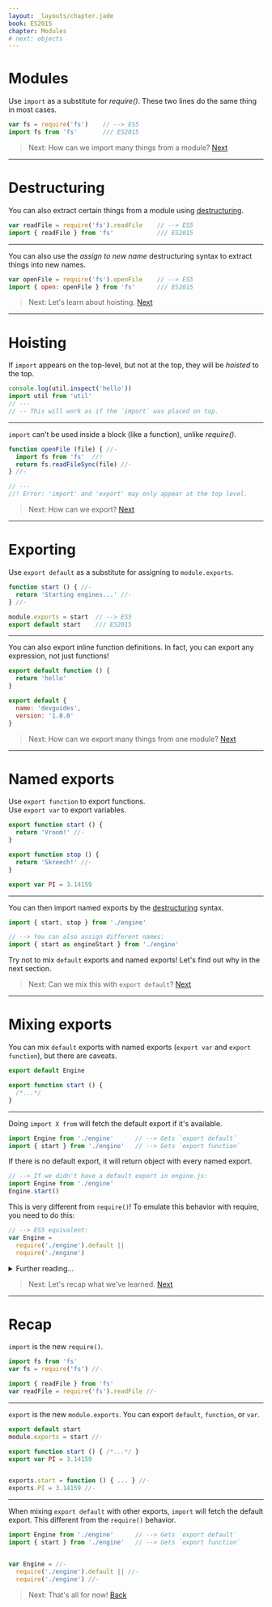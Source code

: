 ```yaml
---
layout: _layouts/chapter.jade
book: ES2015
chapter: Modules
# next: objects
---
```


# Modules

Use `import` as a substitute for *require()*. These two lines do the same thing in most cases.

```js
var fs = require('fs')    // --> ES5
import fs from 'fs'       /// ES2015
```

> Next: How can we import many things from a module? [Next](#destructuring)

* * * *

# Destructuring

You can also extract certain things from a module using [destructuring](destructuring).

```js
var readFile = require('fs').readFile    // --> ES5
import { readFile } from 'fs'            /// ES2015
```

---

You can also use the *assign to new name* destructuring syntax to extract things into new names.

```js
var openFile = require('fs').openFile    // --> ES5
import { open: openFile } from 'fs'      /// ES2015
```

> Next: Let's learn about hoisting. [Next](#hoisting)

* * * *

# Hoisting

If `import` appears on the top-level, but not at the top, they will be *hoisted* to the top.

```js
console.log(util.inspect('hello'))
import util from 'util'
// ---
// -- This will work as if the `import` was placed on top.
```

---

`import` can't be used inside a block (like a function), unlike *require()*.

```js
function openFile (file) { //-
  import fs from 'fs'  //!
  return fs.readFileSync(file) //-
} //-

// ---
//! Error: 'import' and 'export' may only appear at the top level.
```

> Next: How can we export? [Next](#exporting)

* * * *

# Exporting

Use `export default` as a substitute for assigning to `module.exports`.

```js
function start () { //-
  return 'Starting engines...' //-
} //-

module.exports = start  // --> ES5
export default start    /// ES2015
```

---

You can also export inline function definitions.
In fact, you can export any expression, not just functions!

```js
export default function () {
  return 'hello'
}
```

```js
export default {
  name: 'devguides',
  version: '1.0.0'
}
```

> Next: How can we export many things from one module? [Next](#named-exports)

* * * *

# Named exports

Use `export function` to export functions.<br>
Use `export var` to export variables.

```js
export function start () {
  return 'Vroom!' //-
}

export function stop () {
  return 'Skreech!' //-
}
```

```js
export var PI = 3.14159
```

---

You can then import named exports by the [destructuring](destructuring) syntax.

```js
import { start, stop } from './engine'

// --> You can also assign different names:
import { start as engineStart } from './engine'
```

Try not to mix `default` exports and named exports! Let's find out why in the next section.

> Next: Can we mix this with `export default`? [Next](#mixing-exports)

* * * *

# Mixing exports

You can mix `default` exports with named exports (`export var` and `export function`), but there are caveats.

```js
export default Engine

export function start () {
  /*...*/
}
```

---

Doing `import X from` will fetch the default export if it's available.

```js
import Engine from './engine'      // --> Gets `export default`
import { start } from './engine'   // --> Gets `export function`
```

If there is no default export, it will return object with every named export.

```js
// --> If we didn't have a default export in engine.js:
import Engine from './engine'
Engine.start()
```

This is very different from `require()`! To emulate this behavior with require, you need to do this:

```js
// --> ES5 equivalent:
var Engine =
  require('./engine').default ||
  require('./engine')
```

<details>
<summary>Further reading...</summary>

- [Difference between default and named exports](http://stackoverflow.com/questions/36795819/react-native-es-6-when-should-i-use-curly-braces-for-import/36796281#36796281) *(Stack Overflow)*
</details>

> Next: Let's recap what we've learned. [Next](#recap)

* * * *

# Recap

`import` is the new `require()`.

```js
import fs from 'fs'
var fs = require('fs') //-
```

```js
import { readFile } from 'fs'
var readFile = require('fs').readFile //-
```

---

`export` is the new `module.exports`. You can export `default`, `function`, or `var`.

```js
export default start
module.exports = start //-
```

```js
export function start () { /*...*/ }
export var PI = 3.14159


exports.start = function () { ... } //-
exports.PI = 3.14159 //-
```

---

When mixing `export default` with other exports, `import` will fetch the default export. This different from the `require()` behavior.

```js
import Engine from './engine'      // --> Gets `export default`
import { start } from './engine'   // --> Gets `export function`


var Engine = //-
  require('./engine').default || //-
  require('./engine') //-
```

> Next: That's all for now! [Back](.)
